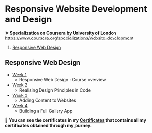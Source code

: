 # Responsive Website Development and Design

<strong><p>✳ Specialization on Coursera by University of London</strong> https://www.coursera.org/specializations/website-development </p>

1. [Responsive Web Design](https://github.com/ShafayetB/Coursera/tree/master/Responsive-Website-Development-and-Design/Responsive%20Web%20Design)



## Responsive Web Design

- [Week 1](https://github.com/ShafayetB/Coursera/tree/master/Responsive-Website-Development-and-Design/Responsive%20Web%20Design/Week%201)
  - Responsive Web Design : Course overview
- [Week 2](https://github.com/ShafayetB/Coursera/tree/master/Responsive-Website-Development-and-Design/Responsive%20Web%20Design/Week%202)
  - Realising Design Principles in Code
- [Week 3](https://github.com/ShafayetB/Coursera/tree/master/Responsive-Website-Development-and-Design/Responsive%20Web%20Design/Week%203)
  - Adding Content to Websites
- [Week 4](https://github.com/ShafayetB/Coursera/tree/master/Responsive-Website-Development-and-Design/Responsive%20Web%20Design/Week%204)
  - Building a Full Gallery App
  
<strong><p>🔷 You can see the certificates in my <a href="https://github.com/ShafayetB/Certificates">Certificates</a> that contains all my certificates obtained through my journey.</strong></p><br>

